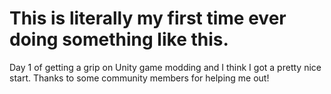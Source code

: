 # This is literally my first time ever doing something like this.

Day 1 of getting a grip on Unity game modding and I think I got a pretty nice start. Thanks to some community members for helping me out!
